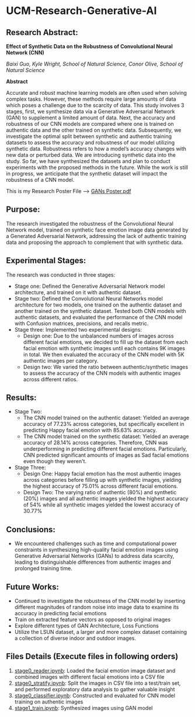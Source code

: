 # UCM-Research-Generative-AI
## Research Abstract:
**Effect of Synthetic Data on the Robustness of Convolutional Neural Network (CNN)**

*Baixi Guo, Kyle Wright, School of Natural Science, Conor Olive, School of Natural Science*

**Abstract**

Accurate and robust machine learning models are often used when solving complex tasks. However, these methods require large amounts of data which poses a challenge due to the scarcity of data. This study involves 3 stages, first, we synthesize data via a Generative Adversarial Network (GAN) to supplement a limited amount of data. Next, the accuracy and robustness of our CNN models are compared where one is trained on authentic data and the other trained on synthetic data. Subsequently, we investigate the optimal split between synthetic and authentic training datasets to assess the accuracy and robustness of our model utilizing synthetic data. Robustness refers to how a model’s accuracy changes with new data or perturbed data. We are introducing synthetic data into the study. So far, we have synthesized the datasets and plan to conduct experiments with the proposed methods in the future. While the work is still in progress, we anticipate that the synthetic dataset will impact the robustness of a CNN model.

This is my Research Poster File --> [GANs Poster.pdf](https://github.com/StevenG777/UCM-Research-Generative-AI/blob/main/GANs%20Poster.pdf)

## Purpose:
The research investigated the robustness of the Convolutional Neural Network model, trained on synthetic face emotion image data generated by a Generated Adversarial Network, addressing the lack of authentic training data and proposing the approach to complement that with synthetic data.

## Experimental Stages:
The research was conducted in three stages: 
- Stage one: Defined the Generative Adversarial Network model architecture, and trained on it with authentic dataset.
- Stage two: Defined the Convolutional Neural Networks model architecture for two models, one trained on the authentic dataset and another trained on the synthetic dataset. Tested both CNN models with authentic datasets, and evaluated the performance of the CNN model with Confusion matrices, precisions, and recalls metric.
- Stage three: Implemented two experimental designs:
  -  Design one: Due to the unbalanced numbers of images across different facial emotions, we decided to fill up the dataset from each facial emotion with synthetic images until each contains 9K images in total. We then evaluated the accuracy of the CNN model with 5K authentic images per category.
  -  Design two: We varied the ratio between authentic/synthetic images to assess the accuracy of the CNN models with authentic images across different ratios.

## Results:
- Stage Two:
  - The CNN model trained on the authentic dataset: Yielded an average accuracy of 77.23% across categories, but specifically excellent in predicting Happy facial emotion with 85.63% accuracy.
  - The CNN model trained on the synthetic dataset: Yielded an average accuracy of 28.14% across categories. Therefore, CNN was underperforming in predicting different facial emotions. Particularly, CNN predicted significant amounts of images as Sad facial emotions even though they weren't.
- Stage Three:
  - Design One: Happy facial emotion has the most authentic images across categories before filling up with synthetic images, yielding the highest accuracy of 75.01% across different facial emotions.
  - Design Two: The varying ratio of authentic (80%) and synthetic (20%) images and all authentic images yielded the highest accuracy of 54% while all synthetic images yielded the lowest accuracy of 30.77%
 
## Conclusions:
- We encountered challenges such as time and computational power constraints in synthesizing high-quality facial emotion images using Generative Adversarial Networks (GANs) to address data scarcity, leading to distinguishable differences from authentic images and prolonged training time.

## Future Works:
- Continued to investigate the robustness of the CNN model by inserting different magnitudes of random noise into image data to examine its accuracy in predicting facial emotions
- Train on extracted feature vectors as opposed to original images
- Explore different types of GAN Architecture, Loss Functions
- Utilize the LSUN dataset, a larger and more complex dataset containing a collection of diverse indoor and outdoor images.

## Files Details (Execute files in following orders)
1. [stage0_reader.ipynb](stage0_reader.ipynb): Loaded the facial emotion image dataset and combined images with different facial emotions into a CSV file
2. [stage0_stratify.ipynb](stage0_stratify.ipynb): Split the images in CSV file into a test/train set, and performed exploratory data analysis to gather valuable insight
3. [stage0_classifier.ipynb](stage0_classifier.ipynb): Constructed and evaluated for CNN model training on authentic images
4. [stage1_train.ipynb](stage1_train.ipynb): Synthesized images using GAN model
